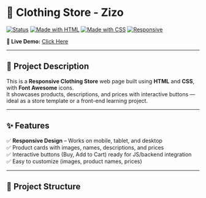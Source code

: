 # 👕 Clothing Store - Zizo

[![Status](https://img.shields.io/badge/Status-Live-brightgreen?style=for-the-badge&logo=github)](https://zizoelsadany.github.io/Clothing-Store-zizo/)
[![Made with HTML](https://img.shields.io/badge/Made%20with-HTML-orange?style=for-the-badge&logo=html5)](#)
[![Made with CSS](https://img.shields.io/badge/Made%20with-CSS-blue?style=for-the-badge&logo=css3)](#)
[![Responsive](https://img.shields.io/badge/Responsive-Yes-ff69b4?style=for-the-badge&logo=responsive-design)](#)

**🎯 Live Demo:** [Click Here](https://zizoelsadany.github.io/Clothing-Store-zizo/)

---

## 📌 Project Description
This is a **Responsive Clothing Store** web page built using **HTML** and **CSS**, with **Font Awesome** icons.  
It showcases products, descriptions, and prices with interactive buttons — ideal as a store template or a front-end learning project.

---

## ✨ Features
✅ **Responsive Design** – Works on mobile, tablet, and desktop  
✅ Product cards with images, names, descriptions, and prices  
✅ Interactive buttons (Buy, Add to Cart) ready for JS/backend integration  
✅ Easy to customize (images, product names, prices)  

---

## 📂 Project Structure
